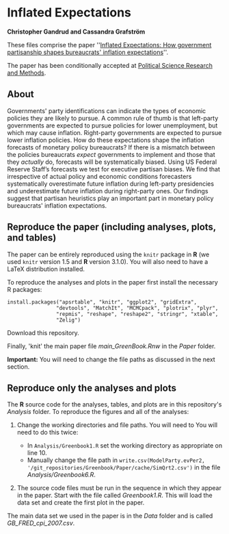 # Inflated Expectations

**Christopher Gandrud and Cassandra Grafström**

These files comprise the paper ''[Inflated Expectations:
How government
partisanship shapes bureaucrats' inflation
expectations](http://ssrn.com/abstract=2125283)''.

The paper has been conditionally accepted at [Political Science
Research and Methods]().

## About

Governments' party identifications can indicate the types of economic
policies they are likely to pursue. A common rule of thumb is that
left-party governments are expected to pursue policies for lower
unemployment, but which may cause inflation. Right-party governments
are expected to pursue lower inflation policies. How do these
expectations shape the inflation forecasts of monetary policy
bureaucrats? If there is a mismatch between the policies bureaucrats
*expect* governments to implement and those that they *actually* do,
forecasts will be systematically biased. Using US Federal Reserve
Staff’s forecasts we test for executive partisan biases. We find that
irrespective of actual policy and economic conditions forecasters
systematically overestimate future inflation during left-party presidencies
and underestimate future inflation during right-party ones. Our findings
suggest that partisan heuristics play an important part in monetary
policy bureaucrats' inflation expectations.

## Reproduce the paper (including analyses, plots, and tables)

The paper can be entirely reproduced using the `knitr` package in **R**
(we used `knitr` version 1.5 and **R** version 3.1.0). You will also need
to have a LaTeX
distribution installed.

To reproduce the analyses and plots in the paper first install the necessary
R packages:

```{S}
install.packages("apsrtable", "knitr", "ggplot2", "gridExtra",
                "devtools", "MatchIt", "MCMCpack", "plotrix", "plyr",
                "repmis", "reshape", "reshape2", "stringr", "xtable",
                "Zelig")
```

Download this repository.

Finally, 'knit' the main paper file *main_GreenBook.Rnw* in the *Paper* folder.

**Important:** You will need to change the file paths as discussed in the next section.

## Reproduce only the analyses and plots

The **R** source code for the analyses, tables, and plots are in this
repository's *Analysis* folder. To reproduce the figures and all of the
analyses:

1. Change the working directories and file paths.
You will need to  You will need to do this twice:

    - In `Analysis/Greenbook1.R` set the working directory as appropriate on
    line 10.
    - Manually change the file path in
    `write.csv(ModelParty.evPer2, '/git_repositories/Greenbook/Paper/cache/SimQrt2.csv')`
    in the file *Analysis/Greenbook6.R*.

2. The source code files must be run in the sequence in which they appear in the
paper. Start with the file called *Greenbook1.R*. This will load the data set
and create the first plot in the paper.

The main data set we used in the paper is in the *Data* folder and is called
*GB_FRED_cpi_2007.csv*.
